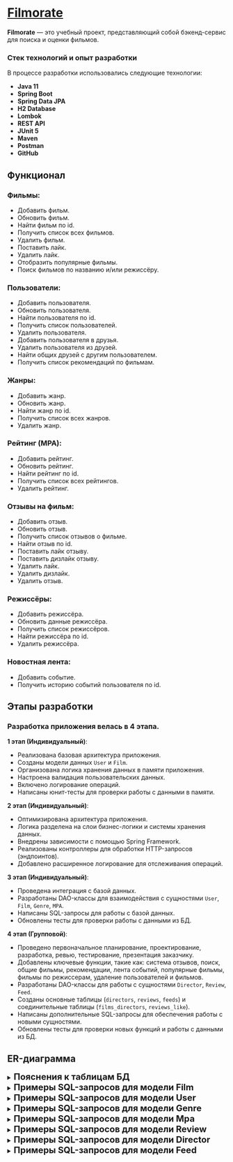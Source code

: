  # <u>Filmorate</u>

**Filmorate** — это учебный проект, представляющий собой бэкенд-сервис для поиска и оценки фильмов.

### Стек технологий и опыт разработки

В процессе разработки использовались следующие технологии:

- **Java 11**
- **Spring Boot**
- **Spring Data JPA**
-  **H2 Database**
- **Lombok**
- **REST API** 
- **JUnit 5** 
- **Maven**
- **Postman**
- **GitHub**

## Функционал
### Фильмы:
- Добавить фильм.
- Обновить фильм.
- Найти фильм по id.
- Получить список всех фильмов.
- Удалить фильм.
- Поставить лайк.
- Удалить лайк.
- Отобразить популярные фильмы.
- Поиск фильмов по названию и/или режиссёру.

### Пользователи:
- Добавить пользователя.
- Обновить пользователя.
- Найти пользователя по id.
- Получить список пользователей.
- Удалить пользователя.
- Добавить пользователя в друзья.
- Удалить пользователя из друзей.
- Найти общих друзей с другим пользователем.
- Получить список рекомендаций по фильмам.

### Жанры:
- Добавить жанр.
- Обновить жанр.
- Найти жанр по id.
- Получить список всех жанров.
- Удалить жанр.

### Рейтинг (MPA):
- Добавить рейтинг.
- Обновить рейтинг.
- Найти рейтинг по id.
- Получить список всех рейтингов.
- Удалить рейтинг.

### Отзывы на фильм:
- Добавить отзыв.
- Обновить отзыв.
- Получить список отзывов о фильме.
- Найти отзыв по id.
- Поставить лайк отзыву.
- Поставить дизлайк отзыву.
- Удалить лайк.
- Удалить дизлайк.
- Удалить отзыв.

### Режиссёры:
- Добавить режиссёра.
- Обновить данные режиссёра.
- Получить список режиссёров.
- Найти режиссёра по id.
- Удалить режиссёра.

### Новостная лента:
- Добавить событие.
- Получить историю событий пользователя по id.

## Этапы разработки

### Разработка приложения велась в 4 этапа.

**1 этап (Индивидуальный)**: 
   - Реализована базовая архитектура приложения.
   - Созданы модели данных `User` и `Film`.
   - Организована логика хранения данных в памяти приложения.
   - Настроена валидация пользовательских данных.
   - Включено логирование операций.
   - Написаны юнит-тесты для проверки работы с данными в памяти.

**2 этап (Индивидуальный)**:
   - Оптимизирована архитектура приложения.
   - Логика разделена на слои бизнес-логики и системы хранения данных.
   - Внедрены зависимости с помощью Spring Framework.
   - Реализованы контроллеры для обработки HTTP-запросов (эндпоинтов).
   - Добавлено расширенное логирование для отслеживания операций.

**3 этап (Индивидуальный)**:
   - Проведена интеграция с базой данных.
   - Разработаны DAO-классы для взаимодействия с сущностями `User`, `Film`, `Genre`, `MPA`.
   - Написаны SQL-запросы для работы с базой данных.
   - Обновлены тесты для проверки работы с данными из БД.

**4 этап (Групповой)**:
   - Проведено первоначальное планирование, проектирование, разработка, ревью, тестирование, презентация заказчику.
   - Добавлены ключевые функции, такие как: система отзывов, поиск, общие фильмы, рекомендации, лента событий, популярные фильмы, фильмы по режиссерам, удаление пользователей и фильмов.
   - Разработаны DAO-классы для работы с сущностями `Director`, `Review`, `Feed`.
   - Созданы основные таблицы (`directors`, `reviews`, `feeds`) и соединительные таблицы (`films_directors`, `reviews_like`).
   - Написаны дополнительные SQL-запросы для обеспечения работы с новыми сущностями.
   - Обновлены тесты для проверки новых функций и работы с данными из БД.

## ER-диаграмма

<details><summary><strong><span style="font-size: 20px;">Пояснения к таблицам БД</span></strong></summary>
   
### Film
- Информация о фильмах

### Rating
- Информация о рейтингах фильмов

### Film_Genre
- Соединительная таблица для фильмов и их жанров

### Genre
- Информация о жанрах фильмов

### User
- Информация о пользователях приложения

### Film_User
- Соединительная таблица для фильмов и пользователях, оценивших фильм

### Friends
- Соединительная таблица для пользователей и их друзей (других пользователей)

### Statuses
- Информация о статусе запроса "дружбы" между пользователями

### Directors
- Информация о режиссёрах

### Film_Directors
- Соединительная таблица для фильма и его режиссёра

### Feeds
- Информация о последних событиях на платформе

### Reviews
- Информация об отзыве к фильму

### Reviews_likes
- Соединительная таблица для отзыва и лайков/дизлайков
</details>

<details><summary><strong><span style="font-size: 20px;">Примеры SQL-запросов для модели Film</span></strong></summary>
   
### 1. Добавить фильм 
#### create(Film film)
```sql
INSERT INTO films(name,
                  description,
                  releaseDate,
                  duration,
                  rating_id)
VALUES ({film.getName()}, 
       {film.getDescription()}, 
       {film.getReleaseDate()}, 
       {film.getDuration()},
       {film.getRating()});
```

### 2. Обновить фильм
#### update(Film film)
```sql
UPDATE Film 
SET name = {film.getName()}, 
    description = {film.getDescription()}, 
    releaseDate = {film.getReleaseDate()}, 
    duration = {film.getDuration()}, 
    rating = {film.getRating()}, 
WHERE id = {film.getId()};
```

### 3. Найти фильм по id
#### findFilm(Long filmId)
```sql
SELECT * 
FROM films 
WHERE id = {filmId};
```

### 4. Получить список всех фильмов
#### Collection<Film> findAll()
```sql
SELECT * 
FROM films;
```

### 5. Удалить фильм
#### delete(Long filmId)
```sql
DELETE FROM films 
WHERE id = {filmId};
```

### 6. Поставить лайк
#### addLike(Film film, User user)
```sql
INSERT INTO likes(film_id, user_id) 
VALUES ({film.getId()}, {user.getId()});
```

### 7. Удалить лайк
#### deleteLike(Film film, User user)
```sql
DELETE FROM likes 
WHERE film_id = {film.getId()} AND user_id = {user.getId()};
```

### 8. Отобразить популярные фильмы
#### findPopular(Integer count)
```sql
SELECT f.* FROM films AS f  
LEFT JOIN (SELECT film_id, count(l.user_id) likes
           FROM likes AS l  
           GROUP BY l.film_id
           ORDER BY count(l.user_id) DESC 
           LIMIT {count})
AS liked_films ON f.id = liked_films.film_id  
ORDER BY liked_films.likes DESC;
```

### 9. Поиск фильмов по режиссёру
#### findDirectorFilms(Long directorId)
```sql
SELECT f.* FROM films_directors AS fd 
LEFT JOIN films AS f ON fd.film_id = f.id
WHERE fd.director_id = {directorId};
```

### 10. Получить количество лайков у фильма
#### getLikes(Long filmId)
```sql
SELECT user_id FROM likes
WHERE film_id = {filmId};
```
</details>

<details><summary><strong><span style="font-size: 20px;">Примеры SQL-запросов для модели User</span></strong></summary>
   
### 1. Добавить пользователя
#### create(User user)
```sql
INSERT INTO users(email, login, name, birthday)
VALUES ({user.getEmail()},
        {user.getLogin()},
        {user.getName()},
        {user.getBirthday()});
```

### 2. Обновить пользователя
#### update(User newUser)
```sql
UPDATE users
SET email = {newUser.getEmail()},
    login = {newUser.getLogin()},
    name = {newUser.getName()},
    birthday = {newUser.getBirthday()}
WHERE id = newUser.getId();
```

### 3. Найти пользователя по id
#### findUser(Long userId)
```sql
SELECT *
FROM users WHERE id = {userId};
```

### 4. Получить список пользователей
#### getUsers()
```sql
SELECT u.id, u.email, u.login, u.name, u.birthday, GROUP_CONCAT(f.friend_id) AS friends
FROM users u  
LEFT JOIN friends f ON u.id = f.user_id
LEFT JOIN statuses AS s ON f.status_id = s.id AND s.name = 'Подтверждённая'
GROUP BY u.id, u.email, u.login, u.name, u.birthday;
```

### 5. Удалить пользователя
#### delete(Long id)
```sql
DELETE FROM users
WHERE id = {id};
```

### 6. Добавить пользователя в друзья
#### addFriend(Long userId, Long friendId)
```sql
INSERT INTO friends(user_id, friend_id, status_id)
VALUES ({user_id}, {friend_id}, {status_id});
```

### 7. Удалить пользователя из друзей
#### deleteFriend(Long userId, Long friendId)
```sql
DELETE FROM friends
WHERE user_id = {userId} AND friend_id = {friendId};
```
</details>

<details><summary><strong><span style="font-size: 20px;">Примеры SQL-запросов для модели Genre</span></strong></summary>

### 1. Добавить жанр
#### create(Genre genre)
```sql
INSERT INTO genres(name)
VALUES ({genre.getName()});
```

### 2. Найти жанр по id
#### findGenre(Long genreId)
```sql
SELECT *
FROM genres
WHERE id = genreId;
```

### 3. Получить список всех жанров
#### findAll()
```sql
SELECT *
FROM genres;
```
</details>

<details><summary><strong><span style="font-size: 20px;">Примеры SQL-запросов для модели Mpa</span></strong></summary>

### 1. Добавить рейтинг
#### create(Mpa mpa)
```sql
INSERT INTO ratings(name, description)
VALUES ({mpa.getName()},
        {mpa.getDescription()});
```

### 2. Найти рейтинг по id
#### findMpa(Long mpaId)
```sql
SELECT * FROM ratings
WHERE id = {mpaId};
```

### 3. Получить список всех рейтингов
#### findAll()
```sql
SELECT *
FROM ratings;
```
</details>

<details><summary><strong><span style="font-size: 20px;">Примеры SQL-запросов для модели Review</span></strong></summary>

### 1. Добавить отзыв
#### create(Review review)
```sql
INSERT INTO reviews(user_id, film_id, content, isPositive, useful)
VALUES ({review.getUserId()},
        {review.getFilmId()},
        {review.getContent()},
        {review.getIsPositive()},
        {review.getUseful()});
```

### 2. Получить список отзывов о фильме
#### reviewsByFilmId(Long filmId, Integer count)
```sql
SELECT *
FROM reviews 
WHERE film_id = {filmId}
LIMIT {count};
```

### 3. Поставить лайк отзыву
#### increaseUseful(Long reviewId)
```sql
UPDATE reviews
SET useful = useful + 1
WHERE id = {reviewId};
```

### 4. Поставить дизлайк отзыву
#### decreaseUseful(Long reviewId)
```sql
UPDATE reviews
SET useful = useful - 1
WHERE id = {reviewId};
```
</details>

<details><summary><strong><span style="font-size: 20px;">Примеры SQL-запросов для модели Director</span></strong></summary>

### 1. Добавить режиссёра
#### create(Director director)
```sql
INSERT INTO directors(name)
VALUES ({director.getName});
```

### 2. Получить список режиссёров
#### findAll()
```sql
SELECT *
FROM directors;
```

### 3. Найти режиссёра по id
#### findDirector(Long directorId)
```sql
SELECT * FROM directors
WHERE id = {directorId};
```

### 4. Удалить режиссёра
#### delete(Long directorId)
```sql
DELETE FROM directors
WHERE id = {directorId};
```
</details>

<details><summary><strong><span style="font-size: 20px;">Примеры SQL-запросов для модели Feed</span></strong></summary>

### 1. Добавить событие
#### addEvent(Feed feed)
```sql
INSERT INTO events (user_id, timestamp, event_type, operation, entity_id)
VALUES ({feed.getUserId()},
                    {feed.getTimestamp()},
                    {feed.getEventType().name()},
                    {feed.getOperation().name()},
                    {feed.getEntityId()});
```

### 2. Получить историю событий пользователя по id
#### getEventsByUserId(Long userId)
```sql
SELECT * FROM events
WHERE user_id = {userId}
ORDER BY timestamp ASC;
```
</details>
